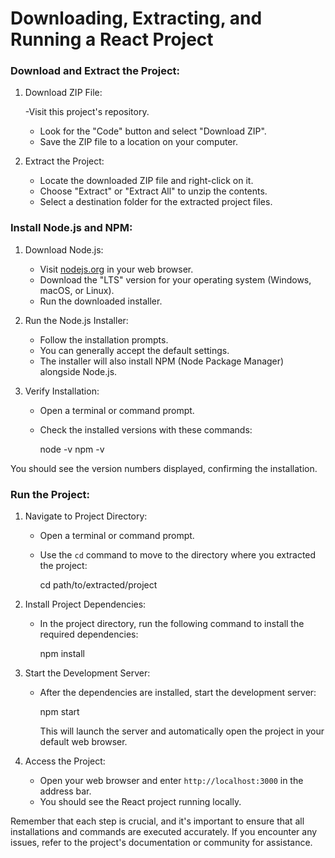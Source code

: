 # Downloading, Extracting, and Running a React Project

### Download and Extract the Project:

1. Download ZIP File:

   -Visit this project's repository.
   - Look for the "Code" button and select "Download ZIP".
   - Save the ZIP file to a location on your computer.

2. Extract the Project:

   - Locate the downloaded ZIP file and right-click on it.
   - Choose "Extract" or "Extract All" to unzip the contents.
   - Select a destination folder for the extracted project files.

### Install Node.js and NPM:

1. Download Node.js:

   - Visit [nodejs.org](https://nodejs.org/) in your web browser.
   - Download the "LTS" version for your operating system (Windows, macOS, or Linux).
   - Run the downloaded installer.

2. Run the Node.js Installer:

   - Follow the installation prompts.
   - You can generally accept the default settings.
   - The installer will also install NPM (Node Package Manager) alongside Node.js.

3. Verify Installation:

   - Open a terminal or command prompt.
   - Check the installed versions with these commands:
   
     node -v
     npm -v
     
You should see the version numbers displayed, confirming the installation.

### Run the Project:

1. Navigate to Project Directory:

   - Open a terminal or command prompt.
   - Use the `cd` command to move to the directory where you extracted the project:
   
     cd path/to/extracted/project
    
2. Install Project Dependencies:

   - In the project directory, run the following command to install the required dependencies:
   
     npm install

3. Start the Development Server:

   - After the dependencies are installed, start the development server:
   
     npm start
   
     This will launch the server and automatically open the project in your default web browser.

4. Access the Project:

   - Open your web browser and enter `http://localhost:3000` in the address bar.
   - You should see the React project running locally.

Remember that each step is crucial, and it's important to ensure that all installations and commands are executed accurately. If you encounter any issues, refer to the project's documentation or community for assistance.
